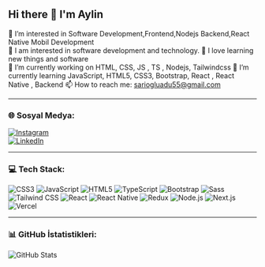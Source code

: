 ## Hi there 👋 I'm Aylin

👀 I’m interested in Software Development,Frontend,Nodejs Backend,React Native Mobil Development  
👀 I am interested in software development and technology.
🤭 I love learning new things and software  
🔭 I’m currently working on HTML, CSS, JS , TS , Nodejs, Tailwindcss 
🌱 I’m currently learning JavaScript, HTML5, CSS3, Bootstrap, React , React Native , Backend
📫 How to reach me: [sariogluadu55@gmail.com](mailto:sariogluadu55@gmail.com)  

--------

### 🌐 Sosyal Medya:  
[![Instagram](https://img.shields.io/badge/-Instagram-05122A?style=flat&logo=instagram)](https://www.instagram.com/aylinsrglu)  
[![LinkedIn](https://img.shields.io/badge/-LinkedIn-05122A?style=flat&logo=linkedin)](https://www.linkedin.com/in/aylin-s-7a0562305)  

---------

### 💻 Tech Stack:
![CSS3](https://img.shields.io/badge/-CSS3-05122A?style=flat&logo=css3) 
![JavaScript](https://img.shields.io/badge/-JavaScript-05122A?style=flat&logo=javascript) 
![HTML5](https://img.shields.io/badge/-HTML5-05122A?style=flat&logo=html5) 
![TypeScript](https://img.shields.io/badge/-TypeScript-05122A?style=flat&logo=typescript) 
![Bootstrap](https://img.shields.io/badge/-Bootstrap-05122A?style=flat&logo=bootstrap)
![Sass](https://img.shields.io/badge/-Sass-05122A?style=flat&logo=sass) 
![Tailwind CSS](https://img.shields.io/badge/-Tailwind%20CSS-05122A?style=flat&logo=tailwindcss) 
![React](https://img.shields.io/badge/-React-05122A?style=flat&logo=react) 
![React Native](https://img.shields.io/badge/-React%20Native-05122A?style=flat&logo=react) 
![Redux](https://img.shields.io/badge/-Redux-05122A?style=flat&logo=redux)
![Node.js](https://img.shields.io/badge/-Node.js-05122A?style=flat&logo=node.js)
![Next.js](https://img.shields.io/badge/-Next.js-05122A?style=flat&logo=next.js)
![Vercel](https://img.shields.io/badge/-Vercel-05122A?style=flat&logo=vercel)

---------

### 📊 GitHub İstatistikleri:  
![GitHub Stats](https://github-readme-stats.vercel.app/api?username=aylinsarioglu&show_icons=true&theme=radical)  
